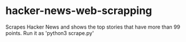 # hacker-news-web-scrapping
Scrapes Hacker News and shows the top stories that have more than 99 points.
Run it as 'python3 scrape.py'
